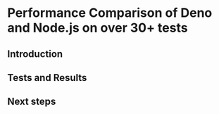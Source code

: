 # Performance Comparison of Deno and Node.js on over 30+ tests

## Introduction

## Tests and Results

## Next steps

